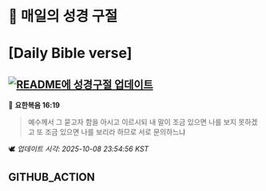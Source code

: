# 🙏 매일의 성경 구절
# [Daily Bible verse]
## [![README에 성경구절 업데이트](https://github.com/DONGSUKA/first_test/actions/workflows/update-readme-bible.yml/badge.svg)](https://github.com/DONGSUKA/first_test/actions/workflows/update-readme-bible.yml)
<!-- START_BIBLE_VERSE -->
📖 **요한복음 16:19**
> 예수께서 그 묻고자 함을 아시고 이르시되 내 말이 조금 있으면 나를 보지 못하겠고 또 조금 있으면 나를 보리라 하므로 서로 문의하느냐

🕊️ _업데이트 시각: 2025-10-08 23:54:56 KST_
  <!-- END_BIBLE_VERSE -->
## GITHUB_ACTION
